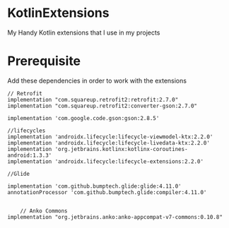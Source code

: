 # KotlinExtensions
My Handy Kotlin extensions that I use in my projects

# Prerequisite

Add these dependencies in order to work with the extensions

    // Retrofit
    implementation "com.squareup.retrofit2:retrofit:2.7.0"
    implementation "com.squareup.retrofit2:converter-gson:2.7.0"

    implementation 'com.google.code.gson:gson:2.8.5'

    //lifecycles
    implementation 'androidx.lifecycle:lifecycle-viewmodel-ktx:2.2.0'
    implementation 'androidx.lifecycle:lifecycle-livedata-ktx:2.2.0'
    implementation 'org.jetbrains.kotlinx:kotlinx-coroutines-android:1.3.3'
    implementation 'androidx.lifecycle:lifecycle-extensions:2.2.0'
    
    //Glide
    
    implementation 'com.github.bumptech.glide:glide:4.11.0'
    annotationProcessor 'com.github.bumptech.glide:compiler:4.11.0'
    
    
        // Anko Commons
    implementation "org.jetbrains.anko:anko-appcompat-v7-commons:0.10.8"
